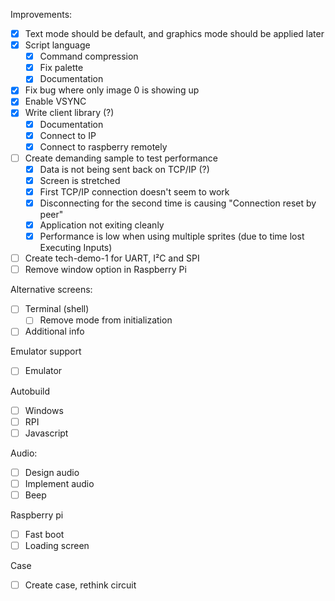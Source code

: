 Improvements:
- [x] Text mode should be default, and graphics mode should be applied later
- [x] Script language
    - [x] Command compression
    - [x] Fix palette
    - [x] Documentation
- [x] Fix bug where only image 0 is showing up
- [x] Enable VSYNC
- [x] Write client library (?)
  - [x] Documentation
  - [x] Connect to IP
  - [x] Connect to raspberry remotely
- [ ] Create demanding sample to test performance
  - [x] Data is not being sent back on TCP/IP (?)
  - [x] Screen is stretched
  - [x] First TCP/IP connection doesn't seem to work
  - [x] Disconnecting for the second time is causing "Connection reset by peer"
  - [x] Application not exiting cleanly
  - [x] Performance is low when using multiple sprites (due to time lost Executing Inputs)
- [ ] Create tech-demo-1 for UART, I²C and SPI
- [ ] Remove window option in Raspberry Pi

Alternative screens:
  - [ ] Terminal (shell)
    - [ ] Remove mode from initialization
  - [ ] Additional info

Emulator support
  - [ ] Emulator

Autobuild
  - [ ] Windows
  - [ ] RPI
  - [ ] Javascript

Audio:
  - [ ] Design audio
  - [ ] Implement audio
  - [ ] Beep

Raspberry pi
  - [ ] Fast boot
  - [ ] Loading screen

Case
  - [ ] Create case, rethink circuit